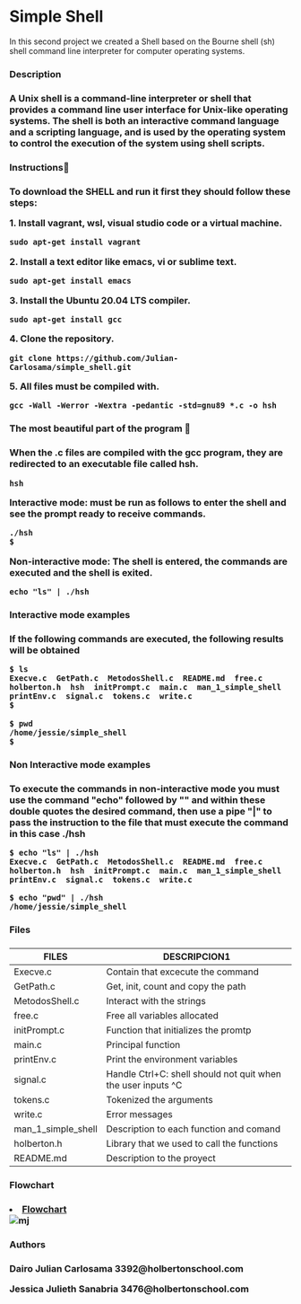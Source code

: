  <p align="center">
<h1> Simple Shell </h1></p>

 <p>In this second project we created a Shell based on the Bourne shell (sh) shell command line interpreter for computer operating systems.</p>

<h3>Description<h3> 

<p>A Unix shell is a command-line interpreter or shell that provides a command line user interface for Unix-like operating systems. The shell is both an interactive command language and a scripting language, and is used by the operating system to control the execution of the system using shell scripts.</p>


<h3> Instructions🚀 <h3>

<p>To download the SHELL and run it first they should follow these steps:</p>

<p>1. Install vagrant, wsl, visual studio code or a virtual machine.</p>

```
sudo apt-get install vagrant
```

<p>2. Install a text editor like emacs, vi or sublime text.</p>

```
sudo apt-get install emacs
```

<p>3. Install the Ubuntu 20.04 LTS compiler.</p>

```
sudo apt-get install gcc
```

<p>4. Clone the repository.</p>

```
git clone https://github.com/Julian-Carlosama/simple_shell.git
```

<p>5. All files must be compiled with.</p>

```
gcc -Wall -Werror -Wextra -pedantic -std=gnu89 *.c -o hsh
```

<h3>The most beautiful part of the program 📑 <h3>

<p>When the .c files are compiled with the gcc program, they are redirected to an executable file called hsh.</p>

```
hsh
```
<p>Interactive mode: must be run as follows to enter the shell and see the prompt ready to receive commands.</p> 

```
./hsh
$
```
<p>Non-interactive mode: The shell is entered, the commands are executed and the shell is exited.</p>

```
echo "ls" | ./hsh
```

<h3> Interactive mode examples <h3>

<p>If the following commands are executed, the following results will be obtained</p>

```
$ ls
Execve.c  GetPath.c  MetodosShell.c  README.md  free.c  holberton.h  hsh  initPrompt.c  main.c  man_1_simple_shell  printEnv.c  signal.c  tokens.c  write.c
$
```

```
$ pwd
/home/jessie/simple_shell
$
```

<h3> Non Interactive mode examples <h3>

<p>To execute the commands in non-interactive mode you must use the command "echo" followed by "" and within these double quotes the desired command, then use a pipe "|" to pass the instruction to the file that must execute the command in this case ./hsh</p>

```
$ echo "ls" | ./hsh
Execve.c  GetPath.c  MetodosShell.c  README.md  free.c  holberton.h  hsh  initPrompt.c  main.c  man_1_simple_shell  printEnv.c  signal.c  tokens.c  write.c
```

```
$ echo "pwd" | ./hsh
/home/jessie/simple_shell
```


<h3> Files <h3>

| FILES | DESCRIPCION1 |
| ----- | ------------ |
| Execve.c | Contain that excecute the command| 
| GetPath.c | Get, init, count and copy the path | 
| MetodosShell.c | Interact with the strings | 
| free.c | Free all variables allocated | 
| initPrompt.c | Function that initializes the promtp |
| main.c | Principal function | 
| printEnv.c | Print the environment variables | 
| signal.c | Handle Ctrl+C: shell should not quit when the user inputs ^C | 
| tokens.c | Tokenized the arguments | 
| write.c | Error messages |
| man_1_simple_shell  | Description to each function and comand | 
| holberton.h | Library that we used to call the functions | 
| README.md | Description to the proyect | 


<h3> Flowchart <h3>

<li><a href="https://drive.google.com/file/d/1DK2C1q0z_HP52qrHGh80zFD4yX-uLGiz/view?usp=sharing">Flowchart</a></li>
<img alt="mj" src="https://drive.google.com/file/d/1DK2C1q0z_HP52qrHGh80zFD4yX-uLGiz/view?usp=sharing" class="small"></a>


<h3> Authors <h3>

<p>Dairo Julian Carlosama 3392@holbertonschool.com</p>
<p>Jessica Julieth Sanabria 3476@holbertonschool.com</p>
